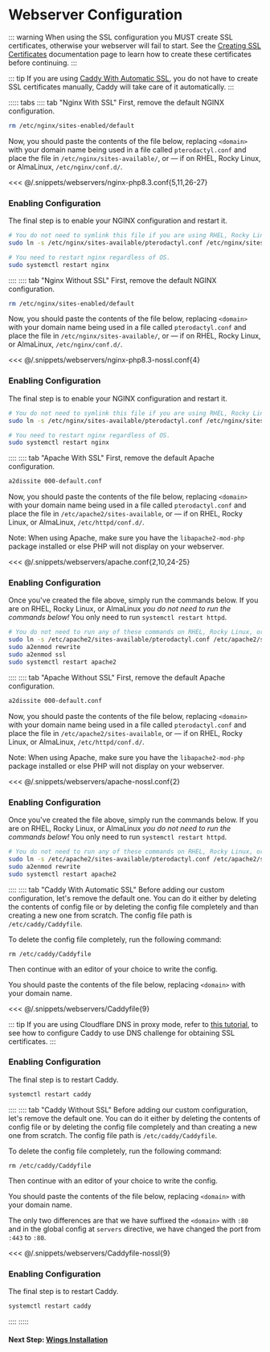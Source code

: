 # Webserver Configuration

::: warning
When using the SSL configuration you MUST create SSL certificates, otherwise your webserver will fail to start. See the [Creating SSL Certificates](/tutorials/creating_ssl_certificates.html) documentation page to learn how to create these certificates before continuing.
:::

::: tip
If you are using [Caddy With Automatic SSL](#caddy-with-automatic-ssl), you do not have to create SSL certificates manually, Caddy will take care of it automatically.
:::

::::: tabs
:::: tab "Nginx With SSL"
First, remove the default NGINX configuration.

``` bash
rm /etc/nginx/sites-enabled/default
```

Now, you should paste the contents of the file below, replacing `<domain>` with your domain name being used in a file called
`pterodactyl.conf` and place the file in `/etc/nginx/sites-available/`, or &mdash; if on RHEL, Rocky Linux, or AlmaLinux, `/etc/nginx/conf.d/`.

<<< @/.snippets/webservers/nginx-php8.3.conf{5,11,26-27}

### Enabling Configuration

The final step is to enable your NGINX configuration and restart it.

```bash
# You do not need to symlink this file if you are using RHEL, Rocky Linux, or AlmaLinux.
sudo ln -s /etc/nginx/sites-available/pterodactyl.conf /etc/nginx/sites-enabled/pterodactyl.conf

# You need to restart nginx regardless of OS.
sudo systemctl restart nginx
```

::::
:::: tab "Nginx Without SSL"
First, remove the default NGINX configuration.

``` bash
rm /etc/nginx/sites-enabled/default
```

Now, you should paste the contents of the file below, replacing `<domain>` with your domain name being used in a file called
`pterodactyl.conf` and place the file in `/etc/nginx/sites-available/`, or &mdash; if on RHEL, Rocky Linux, or AlmaLinux, `/etc/nginx/conf.d/`.

<<< @/.snippets/webservers/nginx-php8.3-nossl.conf{4}

### Enabling Configuration

The final step is to enable your NGINX configuration and restart it.

```bash
# You do not need to symlink this file if you are using RHEL, Rocky Linux, or AlmaLinux.
sudo ln -s /etc/nginx/sites-available/pterodactyl.conf /etc/nginx/sites-enabled/pterodactyl.conf

# You need to restart nginx regardless of OS.
sudo systemctl restart nginx
```

::::
:::: tab "Apache With SSL"
First, remove the default Apache configuration.

``` bash
a2dissite 000-default.conf
```

Now, you should paste the contents of the file below, replacing `<domain>` with your domain name being used in a file called
`pterodactyl.conf` and place the file in `/etc/apache2/sites-available`, or &mdash; if on RHEL, Rocky Linux, or AlmaLinux, `/etc/httpd/conf.d/`.

Note: When using Apache, make sure you have the `libapache2-mod-php` package installed or else PHP will not display on your webserver.

<<< @/.snippets/webservers/apache.conf{2,10,24-25}

### Enabling Configuration

Once you've created the file above, simply run the commands below. If you are on RHEL, Rocky Linux, or AlmaLinux _you do not need to run the commands
below!_ You only need to run `systemctl restart httpd`.

```bash
# You do not need to run any of these commands on RHEL, Rocky Linux, or AlmaLinux
sudo ln -s /etc/apache2/sites-available/pterodactyl.conf /etc/apache2/sites-enabled/pterodactyl.conf
sudo a2enmod rewrite
sudo a2enmod ssl
sudo systemctl restart apache2
```

::::
:::: tab "Apache Without SSL"
First, remove the default Apache configuration.

``` bash
a2dissite 000-default.conf
```

Now, you should paste the contents of the file below, replacing `<domain>` with your domain name being used in a file called
`pterodactyl.conf` and place the file in `/etc/apache2/sites-available`, or &mdash; if on RHEL, Rocky Linux, or AlmaLinux, `/etc/httpd/conf.d/`.

Note: When using Apache, make sure you have the `libapache2-mod-php` package installed or else PHP will not display on your webserver.

<<< @/.snippets/webservers/apache-nossl.conf{2}

### Enabling Configuration

Once you've created the file above, simply run the commands below. If you are on RHEL, Rocky Linux, or AlmaLinux _you do not need to run the commands
below!_ You only need to run `systemctl restart httpd`.

```bash
# You do not need to run any of these commands on RHEL, Rocky Linux, or AlmaLinux
sudo ln -s /etc/apache2/sites-available/pterodactyl.conf /etc/apache2/sites-enabled/pterodactyl.conf
sudo a2enmod rewrite
sudo systemctl restart apache2
```

::::
:::: tab "Caddy With Automatic SSL"
Before adding our custom configuration, let's remove the default one. You can do it either by deleting the contents of config file or by deleting the config file completely and than creating a new one from scratch. The config file path is `/etc/caddy/Caddyfile`.

To delete the config file completely, run the following command:

```shell
rm /etc/caddy/Caddyfile
```

Then continue with an editor of your choice to write the config.

You should paste the contents of the file below, replacing `<domain>` with your domain name.

<<< @/.snippets/webservers/Caddyfile{9}

::: tip
If you are using Cloudflare DNS in proxy mode, refer to [this tutorial](/tutorials/creating_ssl_certificates.html#method-3:-caddy-(using-cloudflare-api)), to see how to configure Caddy to use DNS challenge for obtaining SSL certificates.
:::

### Enabling Configuration

The final step is to restart Caddy.

```bash
systemctl restart caddy
```

::::
:::: tab "Caddy Without SSL"
Before adding our custom configuration, let's remove the default one. You can do it either by deleting the contents of config file or by deleting the config file completely and than creating a new one from scratch. The config file path is `/etc/caddy/Caddyfile`.

To delete the config file completely, run the following command:

```shell
rm /etc/caddy/Caddyfile
```

Then continue with an editor of your choice to write the config.

You should paste the contents of the file below, replacing `<domain>` with your domain name.

The only two differences are that we have suffixed the `<domain>` with `:80` and in the global config at `servers` directive, we have changed the port from `:443` to `:80`.

<<< @/.snippets/webservers/Caddyfile-nossl{9}

### Enabling Configuration

The final step is to restart Caddy.

```bash
systemctl restart caddy
```

::::
:::::

#### Next Step: [Wings Installation](../../wings/installing.md)
